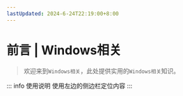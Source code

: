 ```yaml
---
lastUpdated: 2024-6-24T22:19:00+8:00
---
```


# 前言 | Windows相关

> 欢迎来到```Windows相关```，此处提供实用的```Windows相关```知识。

::: info 使用说明
使用左边的侧边栏定位内容
:::